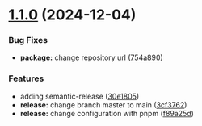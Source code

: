 # [1.1.0](https://github.com/fluwdev/fluwtate/compare/v1.0.0...v1.1.0) (2024-12-04)


### Bug Fixes

* **package:** change repository url ([754a890](https://github.com/fluwdev/fluwtate/commit/754a8902e60e55e32d15aad6ce105d9b9a819618))


### Features

* adding semantic-release ([30e1805](https://github.com/fluwdev/fluwtate/commit/30e1805c9fefb457b48b6036fd43e69b7355dde8))
* **release:** change branch master to main ([3cf3762](https://github.com/fluwdev/fluwtate/commit/3cf3762e2b69a4e7546fe96b40b76c5023e93caf))
* **release:** change configuration with pnpm ([f89a25d](https://github.com/fluwdev/fluwtate/commit/f89a25dbb46fdb233a6501b5449355aa541e7c07))
